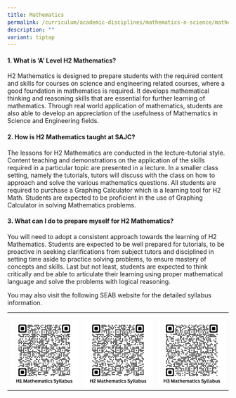 ```yaml
---
title: Mathematics
permalink: /curriculum/academic-disciplines/mathematics-n-science/mathematics/
description: ""
variant: tiptap
---
```

<h4><strong>1. What is ‘A’ Level H2 Mathematics?</strong></h4><p>H2 Mathematics is designed to prepare students with the required content and skills for courses on science and engineering related courses, where a good foundation in mathematics is required. It develops mathematical thinking and reasoning skills that are essential for further learning of mathematics. Through real world application of mathematics, students are also able to develop an appreciation of the usefulness of Mathematics in Science and Engineering fields.</p><h4><strong>2. How is H2 Mathematics taught at SAJC?</strong></h4><p>The lessons for H2 Mathematics are conducted in the lecture-tutorial style. Content teaching and demonstrations on the application of the skills required in a particular topic are presented in a lecture. In a smaller class setting, namely the tutorials, tutors will discuss with the class on how to approach and solve the various mathematics questions. All students are required to purchase a Graphing Calculator which is a learning tool for H2 Math. Students are expected to be proficient in the use of Graphing Calculator in solving Mathematics problems.</p><h4><strong>3. What can I do to prepare myself for H2 Mathematics?</strong></h4><p>You will need to adopt a consistent approach towards the learning of H2 Mathematics. Students are expected to be well prepared for tutorials, to be proactive in seeking clarifications from subject tutors and disciplined in setting time aside to practice solving problems, to ensure mastery of concepts and skills. Last but not least, students are expected to think critically and be able to articulate their learning using proper mathematical language and solve the problems with logical reasoning.</p><p>You may also visit the following SEAB website for the detailed syllabus information.</p><table><tbody><tr><td rowspan="1" colspan="1"><p></p><a class="isomer-image-wrapper" href="https://www.seab.gov.sg/docs/default-source/national-examinations/syllabus/alevel/2024syllabus/8865_y24_sy.pdf"><img style="width: 100%" height="auto" width="100%" alt="" src="/images/QR Codes/H1_MATH_QR.png"></a></td><td rowspan="1" colspan="1"><p></p><a class="isomer-image-wrapper" href="https://www.seab.gov.sg/docs/default-source/national-examinations/syllabus/alevel/2024syllabus/9758_y24_sy.pdf"><img style="width: 100%" height="auto" width="100%" alt="" src="/images/QR Codes/H2_MATH_QR.png"></a></td><td rowspan="1" colspan="1"><p></p><a class="isomer-image-wrapper" href="https://www.seab.gov.sg/docs/default-source/national-examinations/syllabus/alevel/2022syllabus/9820_y22_sy.pdf"><img style="width: 100%" height="auto" width="100%" alt="" src="/images/QR Codes/H3_Math.png"></a></td></tr></tbody></table><p></p>